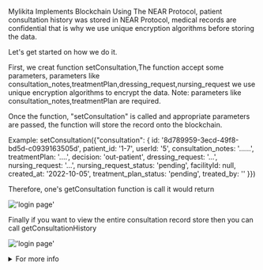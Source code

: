 Mylikita Implements Blockchain Using The NEAR Protocol, patient consultation history was stored in NEAR Protocol, medical records are confidential that is why we use unique encryption algorithms before storing the data.

Let's get started on how we do it.

First, we creat function setConsultation,The function accept some parameters, parameters like consultation_notes,treatmentPlan,dressing_request,nursing_request we use unique encryption algorithms to encrypt the data.
Note: parameters like consultation_notes,treatmentPlan are required.

Once the function, "setConsultation" is called and appropriate parameters are passed, the function will store the record onto the blockchain.

Example: setConsultation({"consultation": {
id: '8d789959-3ecd-49f8-bd5d-c0939163505d',
patient_id: '1-7',
userId: '5',
consultation_notes: '......',
treatmentPlan: '....',
decision: 'out-patient',
dressing_request: '...',
nursing_request: '...',
nursing_request_status: 'pending',
facilityId: null,
created_at: '2022-10-05',
treatment_plan_status: 'pending',
treated_by: ''
}})

Therefore, one's getConsultation function is call it would return

!['login page'](https://github.com/emaitee/mylikita-near-wallet-project/blob/main/img/image2.png)

Finally if you want to view the entire consultation record store then you can call getConsultationHistory

!['login page'](https://github.com/emaitee/mylikita-near-wallet-project/blob/main/img/image1.png)

<details>
<summary>For more info</summary>
<p>https://mylikita.clinic/</p>
<p>https://mylikitahealth.medium.com/mylikita-receives-a-10-000-grant-from-the-near-foundation-3db18e928e15</p>
<p>https://mylikitahealth.medium.com/how-mylikita-implements-blockchain-using-the-near-protocol-a1a84bb06329</p>
</details>
